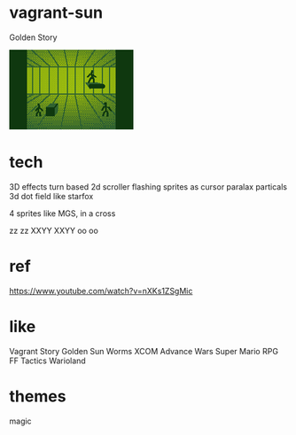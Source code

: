 # vagrant-sun
Golden Story

![game sketch](vagrant-sun.png)

# tech
3D effects
turn based
2d scroller
flashing sprites as cursor
paralax
particals
3d dot field like starfox

4 sprites like MGS, in a cross

 zz
 zz
XXYY
XXYY
 oo
 oo

# ref
https://www.youtube.com/watch?v=nXKs1ZSgMic

# like
Vagrant Story
Golden Sun
Worms
XCOM
Advance Wars
Super Mario RPG
FF Tactics
Warioland

# themes
magic

